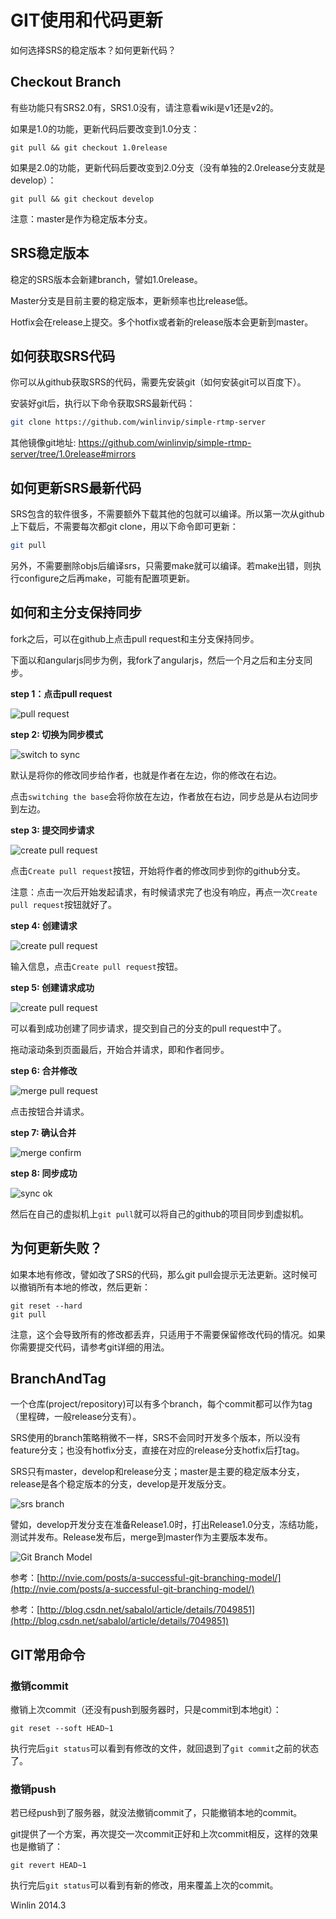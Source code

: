 # GIT使用和代码更新

如何选择SRS的稳定版本？如何更新代码？

## Checkout Branch

有些功能只有SRS2.0有，SRS1.0没有，请注意看wiki是v1还是v2的。

如果是1.0的功能，更新代码后要改变到1.0分支：

```
git pull && git checkout 1.0release
```

如果是2.0的功能，更新代码后要改变到2.0分支（没有单独的2.0release分支就是develop）：

```
git pull && git checkout develop
```

注意：master是作为稳定版本分支。

## SRS稳定版本

稳定的SRS版本会新建branch，譬如1.0release。

Master分支是目前主要的稳定版本，更新频率也比release低。

Hotfix会在release上提交。多个hotfix或者新的release版本会更新到master。

## 如何获取SRS代码

你可以从github获取SRS的代码，需要先安装git（如何安装git可以百度下）。

安装好git后，执行以下命令获取SRS最新代码：

```bash
git clone https://github.com/winlinvip/simple-rtmp-server
```

其他镜像git地址: https://github.com/winlinvip/simple-rtmp-server/tree/1.0release#mirrors

## 如何更新SRS最新代码

SRS包含的软件很多，不需要额外下载其他的包就可以编译。所以第一次从github上下载后，不需要每次都git clone，用以下命令即可更新：

```bash
git pull
```

另外，不需要删除objs后编译srs，只需要make就可以编译。若make出错，则执行configure之后再make，可能有配置项更新。

## 如何和主分支保持同步

fork之后，可以在github上点击pull request和主分支保持同步。

下面以和angularjs同步为例，我fork了angularjs，然后一个月之后和主分支同步。

**step 1：点击pull request**

![pull request](http://winlinvip.github.io/srs.release/wiki/images/sync.master/01.pull.png)

**step 2: 切换为同步模式**

![switch to sync](http://winlinvip.github.io/srs.release/wiki/images/sync.master/02.switch.png)

默认是将你的修改同步给作者，也就是作者在左边，你的修改在右边。

点击`switching the base`会将你放在左边，作者放在右边，同步总是从右边同步到左边。

**step 3: 提交同步请求**

![create pull request](http://winlinvip.github.io/srs.release/wiki/images/sync.master/03.create.png)

点击`Create pull request`按钮，开始将作者的修改同步到你的github分支。

注意：点击一次后开始发起请求，有时候请求完了也没有响应，再点一次`Create pull request`按钮就好了。

**step 4: 创建请求**

![create pull request](http://winlinvip.github.io/srs.release/wiki/images/sync.master/04.create2.png)

输入信息，点击`Create pull request`按钮。

**step 5: 创建请求成功**

![create pull request](http://winlinvip.github.io/srs.release/wiki/images/sync.master/05.create3.png)

可以看到成功创建了同步请求，提交到自己的分支的pull request中了。

拖动滚动条到页面最后，开始合并请求，即和作者同步。

**step 6: 合并修改**

![merge pull request](http://winlinvip.github.io/srs.release/wiki/images/sync.master/06.merge.png)

点击按钮合并请求。

**step 7: 确认合并**

![merge confirm](http://winlinvip.github.io/srs.release/wiki/images/sync.master/07.merge2.png)

**step 8: 同步成功**

![sync ok](http://winlinvip.github.io/srs.release/wiki/images/sync.master/08.ok.png)

然后在自己的虚拟机上`git pull`就可以将自己的github的项目同步到虚拟机。

## 为何更新失败？

如果本地有修改，譬如改了SRS的代码，那么git pull会提示无法更新。这时候可以撤销所有本地的修改，然后更新：

```
git reset --hard
git pull
```

注意，这个会导致所有的修改都丢弃，只适用于不需要保留修改代码的情况。如果你需要提交代码，请参考git详细的用法。

## BranchAndTag

一个仓库(project/repository)可以有多个branch，每个commit都可以作为tag（里程碑，一般release分支有）。

SRS使用的branch策略稍微不一样，SRS不会同时开发多个版本，所以没有feature分支；也没有hotfix分支，直接在对应的release分支hotfix后打tag。

SRS只有master，develop和release分支；master是主要的稳定版本分支，release是各个稳定版本的分支，develop是开发版分支。

![srs branch](http://winlinvip.github.io/srs.release/wiki/images/srs.branches.png)

譬如，develop开发分支在准备Release1.0时，打出Release1.0分支，冻结功能，测试并发布。Release发布后，merge到master作为主要版本发布。

![Git Branch Model](http://winlinvip.github.io/srs.release/wiki/images/git.branch.png)

参考：[http://nvie.com/posts/a-successful-git-branching-model/](http://nvie.com/posts/a-successful-git-branching-model/)

参考：[http://blog.csdn.net/sabalol/article/details/7049851](http://blog.csdn.net/sabalol/article/details/7049851)

## GIT常用命令

### 撤销commit

撤销上次commit（还没有push到服务器时，只是commit到本地git）：

```
git reset --soft HEAD~1
```

执行完后`git status`可以看到有修改的文件，就回退到了`git commit`之前的状态了。

### 撤销push

若已经push到了服务器，就没法撤销commit了，只能撤销本地的commit。

git提供了一个方案，再次提交一次commit正好和上次commit相反，这样的效果也是撤销了：

```
git revert HEAD~1
```

执行完后`git status`可以看到有新的修改，用来覆盖上次的commit。

Winlin 2014.3